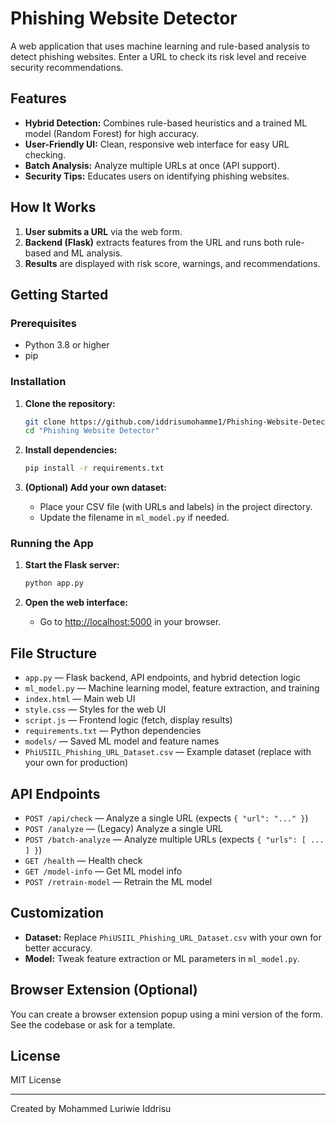 # Phishing Website Detector

A web application that uses machine learning and rule-based analysis to detect phishing websites. Enter a URL to check its risk level and receive security recommendations.

## Features

- **Hybrid Detection:** Combines rule-based heuristics and a trained ML model (Random Forest) for high accuracy.
- **User-Friendly UI:** Clean, responsive web interface for easy URL checking.
- **Batch Analysis:** Analyze multiple URLs at once (API support).
- **Security Tips:** Educates users on identifying phishing websites.

## How It Works

1. **User submits a URL** via the web form.
2. **Backend (Flask)** extracts features from the URL and runs both rule-based and ML analysis.
3. **Results** are displayed with risk score, warnings, and recommendations.

## Getting Started

### Prerequisites

- Python 3.8 or higher
- pip

### Installation

1. **Clone the repository:**

   ```sh
   git clone https://github.com/iddrisumohamme1/Phishing-Website-Detector.git
   cd "Phishing Website Detector"
   ```

2. **Install dependencies:**

   ```sh
   pip install -r requirements.txt
   ```

3. **(Optional) Add your own dataset:**

   - Place your CSV file (with URLs and labels) in the project directory.
   - Update the filename in `ml_model.py` if needed.

### Running the App

1. **Start the Flask server:**

   ```sh
   python app.py
   ```

2. **Open the web interface:**

   - Go to [http://localhost:5000](http://localhost:5000) in your browser.

## File Structure

- `app.py` — Flask backend, API endpoints, and hybrid detection logic
- `ml_model.py` — Machine learning model, feature extraction, and training
- `index.html` — Main web UI
- `style.css` — Styles for the web UI
- `script.js` — Frontend logic (fetch, display results)
- `requirements.txt` — Python dependencies
- `models/` — Saved ML model and feature names
- `PhiUSIIL_Phishing_URL_Dataset.csv` — Example dataset (replace with your own for production)

## API Endpoints

- `POST /api/check` — Analyze a single URL (expects `{ "url": "..." }`)
- `POST /analyze` — (Legacy) Analyze a single URL
- `POST /batch-analyze` — Analyze multiple URLs (expects `{ "urls": [ ... ] }`)
- `GET /health` — Health check
- `GET /model-info` — Get ML model info
- `POST /retrain-model` — Retrain the ML model

## Customization

- **Dataset:** Replace `PhiUSIIL_Phishing_URL_Dataset.csv` with your own for better accuracy.
- **Model:** Tweak feature extraction or ML parameters in `ml_model.py`.

## Browser Extension (Optional)

You can create a browser extension popup using a mini version of the form. See the codebase or ask for a template.

## License

MIT License

---

Created by Mohammed Luriwie Iddrisu